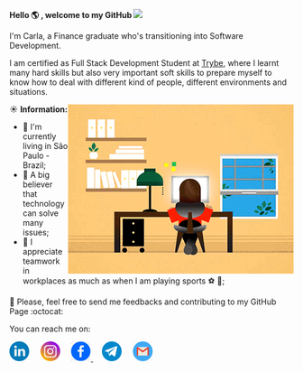 **Hello :earth_americas: , welcome to my GitHub  <img src="https://github.com/TheDudeThatCode/TheDudeThatCode/blob/master/Assets/Hi.gif" width="29px">**

I'm Carla, a Finance graduate who's transitioning into Software Development.

I am certified as Full Stack Development Student at [Trybe](https://www.betrybe.com/), where I learnt many hard skills but also very important soft skills to prepare myself to know how to deal with different kind of people, different environments and situations.

<img align="right" src="https://github.com/carlanakajuni/carlanakajuni/blob/master/mina.gif">

:sunny: **Information:** 

- :house_with_garden: I'm currently living in São Paulo - Brazil;
- :thought_balloon: A big believer that technology can solve many 
issues;
- :honeybee: I appreciate teamwork in workplaces as much as when I am playing sports :soccer: :rugby_football:;


:pray: Please, feel free to send me feedbacks and contributing to my GitHub Page :octocat:

You can reach me on:

<p align="left">
  <a href="https://www.linkedin.com/in/carla-nakajuni"><img src="https://github.com/carlanakajuni/carlanakajuni/blob/master/linkedin-round.svg" width="35px" alt="LinkedIn"></a> &nbsp; &nbsp;
  <a href="https://instagram.com/carlanakajuni"><img src="https://github.com/carlanakajuni/carlanakajuni/blob/master/instagram-round.svg" width="35px" alt="Instagram"></a> &nbsp; &nbsp;
  <a href="https://www.facebook.com/carla.nakajuniaritagaivota/"><img src="https://github.com/carlanakajuni/carlanakajuni/blob/master/facebook-round.png" width="35px" alt="Facebook">     </a> &nbsp; &nbsp;
  <a href="https://t.me/carlanakajuni"><img src="https://github.com/carlanakajuni/carlanakajuni/blob/master/telegram-round.svg" width="35px" alt="Telegram"></a> &nbsp; &nbsp;
  <a href="mailto:carlanakajuni@gmail.com?subject=Hello%20Carla"><img src="https://github.com/carlanakajuni/carlanakajuni/blob/master/gmail.png" width="35px" alt="Gmail"></a> &nbsp; &nbsp;
</p>
